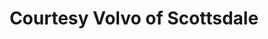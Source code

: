 ---
title: "Courtesy Volvo of Scottsdale"
url: /scottsdale/courtesy-volvo-of-scottsdale/
shop: Autohaus
---